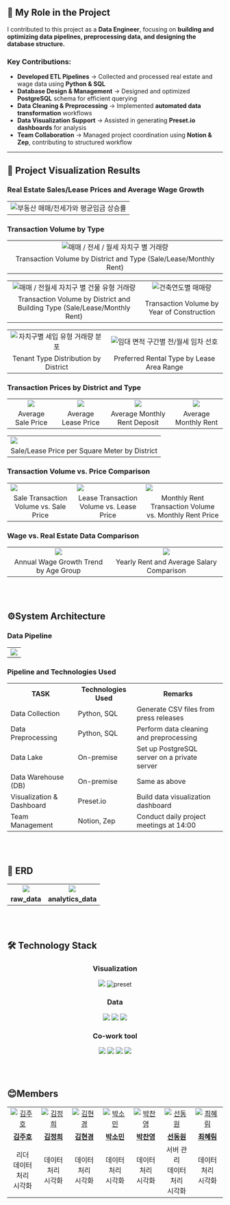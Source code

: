 ## **🚀 My Role in the Project**  

I contributed to this project as a **Data Engineer**, focusing on **building and optimizing data pipelines, preprocessing data, and designing the database structure.**  

### **Key Contributions:**  
- **Developed ETL Pipelines** → Collected and processed real estate and wage data using **Python & SQL**  
- **Database Design & Management** → Designed and optimized **PostgreSQL** schema for efficient querying  
- **Data Cleaning & Preprocessing** → Implemented **automated data transformation** workflows  
- **Data Visualization Support** → Assisted in generating **Preset.io dashboards** for analysis  
- **Team Collaboration** → Managed project coordination using **Notion & Zep**, contributing to structured workflow  

---

## 📍 Project Visualization Results
### Real Estate Sales/Lease Prices and Average Wage Growth
<table>
  <tr>
    <td align="center">
      <img src="https://github.com/yygs321/more-wages-for-homes/blob/main/pics/visualization_screenshots/image%20(2).png" alt="부동산 매매/전세가와 평균임금 상승률">
    </td>
  </tr>
</table>

### Transaction Volume by Type
<table>
  <tr>
    <td align="center">
      <img src="https://github.com/yygs321/more-wages-for-homes/blob/main/pics/visualization_screenshots/image%20(4).png" alt="매매 / 전세 / 월세 자치구 별 거래량">
    </td>
  </tr>
  <tr>
    <td align="center">
      <span>Transaction Volume by District and Type (Sale/Lease/Monthly Rent)</span>
    </td>
  </tr>
</table>

<table>
  <tr>
    <td align="center">
      <img src="https://github.com/yygs321/more-wages-for-homes/blob/main/pics/visualization_screenshots/image%20(5).png" alt="매매 / 전월세 자치구 별 건물 유형 거래량">
    </td>
    <td align="center">
      <img src="https://github.com/yygs321/more-wages-for-homes/blob/main/pics/visualization_screenshots/image%20(6).png" alt="건축연도별 매매량">
    </td>
  </tr>
  <tr>
    <td align="center">
      <span>Transaction Volume by District and Building Type (Sale/Lease/Monthly Rent)</span>
    </td>
    <td align="center">
      <span>Transaction Volume by Year of Construction</span>
    </td>
  </tr>
</table>
<table>
  <tr>
    <td align="center">
      <img src="https://github.com/yygs321/more-wages-for-homes/blob/main/pics/visualization_screenshots/image%20(7).png" alt="자치구별 세입 유형 거래량 분포">
    </td>
    <td align="center">
      <img src="https://github.com/yygs321/more-wages-for-homes/blob/main/pics/visualization_screenshots/image%20(8).png" alt="임대 면적 구간별 전/월세 임차 선호">
    </td>
  </tr>
  <tr>
    <td align="center">
      <span>Tenant Type Distribution by District</span>
    </td>
    <td align="center">
      <span>Preferred Rental Type by Lease Area Range</span>
    </td>
  </tr>
</table>


### Transaction Prices by District and Type

<table>
  <tr>
    <td align="center">
      <img src="https://github.com/yygs321/more-wages-for-homes/blob/main/pics/visualization_screenshots/image%20(9).png"/>
    </td>
    <td align="center">
      <img src="https://github.com/yygs321/more-wages-for-homes/blob/main/pics/visualization_screenshots/image%20(10).png" />
    </td>
    <td align="center">
      <img src="https://github.com/yygs321/more-wages-for-homes/blob/main/pics/visualization_screenshots/image%20(11).png" />
    </td>
    <td align="center">
      <img src="https://github.com/yygs321/more-wages-for-homes/blob/main/pics/visualization_screenshots/image%20(12).png" />
    </td>
  </tr>
  <tr>
    <td align="center">
      <span>Average Sale Price</span>
    </td>
    <td align="center">
      <span>Average Lease Price</span>
    </td>
    <td align="center">
      <span>Average Monthly Rent Deposit</span>
    </td>
    <td align="center">
      <span>Average Monthly Rent</span>
    </td>
  </tr>
</table>
<table>
<tr>
  <td>
    <img src="https://github.com/yygs321/more-wages-for-homes/blob/main/pics/visualization_screenshots/image%20(13).png" />
  </td>
</tr>
<tr>
    <td align="center">
      <span>Sale/Lease Price per Square Meter by District</span>
    </td>
</tr>
</table>

### Transaction Volume vs. Price Comparison
<table>
  <tr>
    <td>
      <img src="https://github.com/yygs321/more-wages-for-homes/blob/main/pics/visualization_screenshots/image%20(14).png" />
    </td>
      <td>
      <img src="https://github.com/yygs321/more-wages-for-homes/blob/main/pics/visualization_screenshots/image%20(15).png" />
    </td>
      <td>
      <img src="https://github.com/yygs321/more-wages-for-homes/blob/main/pics/visualization_screenshots/image%20(16).png" />
    </td>
  </tr>
  <tr>
    <td align="center">
      <span>Sale Transaction Volume vs. Sale Price</span>
    </td>
    <td align="center">
      <span>Lease Transaction Volume vs. Lease Price</span>
    </td>
    <td align="center">
      <span>Monthly Rent Transaction Volume vs. Monthly Rent Price</span>
    </td>
  </tr>
</table>

### Wage vs. Real Estate Data Comparison

<table>
  <tr>
    <td align="center">
      <img src="https://github.com/yygs321/more-wages-for-homes/blob/main/pics/visualization_screenshots/image%20(17).png" />
    </td>
    <td align="center">
      <img src="https://github.com/yygs321/more-wages-for-homes/blob/main/pics/visualization_screenshots/image%20(18).png" />
    </td>
  </tr>
  <tr>
    <td align="center">
      <span>Annual Wage Growth Trend by Age Group</span>
    </td>
    <td align="center">
      <span>Yearly Rent and Average Salary Comparison</span>
    </td>
  </tr>
</table>

</br>
</br>

## ⚙System Architecture

### Data Pipeline

<table>
  <td align="center">
    <img src="https://github.com/yygs321/more-wages-for-homes/blob/main/pics/system_architecture.png">
  </td>
</table>

### Pipeline and Technologies Used
<table>
  <tr>
    <th>TASK</th>
    <th>Technologies Used</th>
    <th>Remarks</th>
  </tr>
  <tr>
    <td>Data Collection</td>
    <td>Python, SQL</td>
    <td>Generate CSV files from press releases</td>
  </tr>
  <tr>
    <td>Data Preprocessing</td>
    <td>Python, SQL</td>
    <td>Perform data cleaning and preprocessing</td>
  </tr>
  <tr>
    <td>Data Lake</td>
    <td>On-premise</td>
    <td>Set up PostgreSQL server on a private server</td>
  </tr>
  <tr>
    <td>Data Warehouse (DB)</td>
    <td>On-premise</td>
    <td>Same as above</td>
  </tr>
  <tr>
    <td>Visualization & Dashboard</td>
    <td>Preset.io</td>
    <td>Build data visualization dashboard</td>
  </tr>
  <tr>
    <td>Team Management</td>
    <td>Notion, Zep</td>
    <td>Conduct daily project meetings at 14:00</td>
  </tr>
</table>

</br>
</br>

## 💾 ERD
<table>
  <tr>
    <td align="center">
        <img src="https://github.com/yygs321/more-wages-for-homes/blob/main/pics/raw_data_erd.png">
    </td>
    <td align="center">
        <img src="https://github.com/yygs321/more-wages-for-homes/blob/main/pics/analytics_erd.png">
    </td>
  </tr>
  <tr>
    <td align="center">
      <b>raw_data</b>
    </td>
    <td align="center">
      <b>analytics_data</b>
    </td>
  </tr>
</table>

</br>
</br>

##  🛠 Technology Stack

<h3 align="center">Visualization</h3>
<p align="center">
    <img src="https://img.shields.io/badge/apachesuperset-20A6C9?&logo=apachesuperset&logoColor=white">
    <img src="https://img.shields.io/badge/preset-00B992?logoColor=white" alt="preset" />
</p>
<h3 align="center">Data</h3>
<p align="center">
    <img src="https://img.shields.io/badge/postgresql-4169E1?&logo=postgresql&logoColor=white">
    <img src="https://img.shields.io/badge/Python-3776AB?&logo=python&logoColor=white">
    <img src="https://img.shields.io/badge/pandas-150458?&logo=pandas&logoColor=white">
</p>
<h3 align="center">Co-work tool</h3>
<p align="center">
    <img src="https://img.shields.io/badge/ubuntu-E95420?&logo=ubuntu&logoColor=white">
    <img src="https://img.shields.io/badge/github-181717?&logo=github&logoColor=white">
    <img src="https://img.shields.io/badge/Notion-232F3E?&logo=Notion&logoColor=white">
    <img src="https://img.shields.io/badge/slack-E4637C?&logo=slack&logoColor=white">
</p>

</br>
</br>

## 😊Members

<table>
  <tr>
    <td align="center">
      <a href="https://github.com/hosic2">
        <img src="https://github.com/hosic2.png" alt="김주호" />
      </a>
    </td>
     <td align="center">
      <a href="https://github.com/kimhee02">
        <img src="https://github.com/kimhee02.png" alt="김정희" />
      </a>
    </td>
    <td align="center">
      <a href="https://github.com/DEHailey">
        <img src="https://github.com/DEHailey.png" alt="김현경" />
      </a>
    </td>
    <td align="center">
      <a href="https://github.com/yygs321">
        <img src="https://github.com/yygs321.png" alt="박소민" />
      </a>
    </td>
    <td align="center">
      <a href="https://github.com/Park-Chanyeong">
        <img src="https://github.com/Park-Chanyeong.png" alt="박찬영" />
      </a>
    </td>
    <td align="center">
      <a href="https://github.com/boolYikes">
        <img src="https://github.com/boolYikes.png" alt="선동원" />
      </a>
    </td>
    <td align="center">
      <a href="https://github.com/HaelimC">
        <img src="https://github.com/HaelimC.png" alt="최혜림" />
      </a>
    </td>
  </tr>
  <tr>
    <td align="center">
      <a href="https://github.com/hosic2">
        <b>김주호</b>
      </a>
    </td>
     <td align="center">
      <a href="https://github.com/kimhee02">
        <b>김정희</b>
      </a>
    </td>
    <td align="center">
      <a href="https://github.com/DEHailey">
        <b>김현경</b>
      </a>
    </td>
    <td align="center">
      <a href="https://github.com/yygs321">
        <b>박소민</b>
      </a>
    </td>
    <td align="center">
      <a href="https://github.com/Park-Chanyeong">
        <b>박찬영</b>
      </a>
    </td>
    <td align="center">
      <a href="https://github.com/boolYikes">
        <b>선동원</b>
      </a>
    </td>
    <td align="center">
      <a href="https://github.com/HaelimC">
        <b>최혜림</b>
      </a>
    </td>
  </tr>
  <tr>
    <td align="center">
      <span>리더<br>데이터 처리<br>시각화</span>
    </td>
    <td align="center">
      <span>데이터 처리<br>시각화</span>
    </td>
    <td align="center">
      <span>데이터 처리<br>시각화</span>
    </td>
    <td align="center">
      <span>데이터 처리<br>시각화</span>
    </td>
    <td align="center">
      <span>데이터 처리<br>시각화</span>
    </td>
    <td align="center">
      <span>서버 관리<br>데이터 처리<br>시각화</span>
    </td>
    <td align="center">
      <span>데이터 처리<br>시각화</span>
    </td>
  </tr>
</table>

